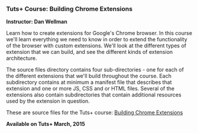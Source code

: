 ### Tuts+ Course: Building Chrome Extensions
**Instructor: Dan Wellman**

Learn how to create extensions for Google's Chrome browser. In this course we'll learn everything we need to know in order to extend the functionality of the browser with custom extensions. We'll look at the different types of extension that we can build, and see the different kinds of extension architecture.

The source files directory contains four sub-directories - one for each of the different extensions that we'll build throughout the course. Each subdirectory contains at minimum a manifest file that describes that extension and one or more JS, CSS and or HTML files. Several of the extensions also contain subdirectories that contain additional resources used by the extension in question.


These are source files for the Tuts+ course: [Building Chrome Extensions](https://courses.tutsplus.com/courses/)

**Available on Tuts+ March, 2015**
